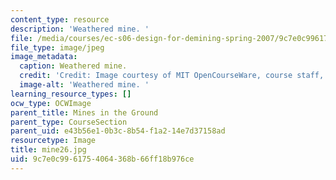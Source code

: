 ```yaml
---
content_type: resource
description: 'Weathered mine. '
file: /media/courses/ec-s06-design-for-demining-spring-2007/9c7e0c9961754064368b66ff18b976ce_mine26.jpg
file_type: image/jpeg
image_metadata:
  caption: Weathered mine.
  credit: 'Credit: Image courtesy of MIT OpenCourseWare, course staff, and students.'
  image-alt: 'Weathered mine. '
learning_resource_types: []
ocw_type: OCWImage
parent_title: Mines in the Ground
parent_type: CourseSection
parent_uid: e43b56e1-0b3c-8b54-f1a2-14e7d37158ad
resourcetype: Image
title: mine26.jpg
uid: 9c7e0c99-6175-4064-368b-66ff18b976ce
---
```

